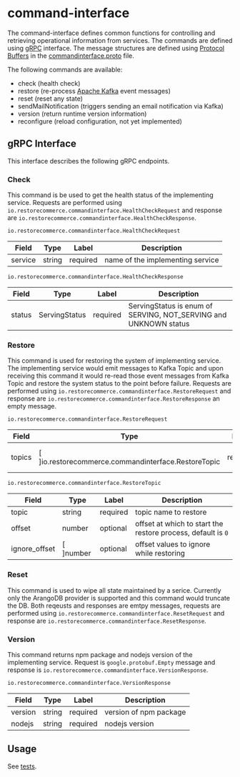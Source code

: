# command-interface

The command-interface defines common functions for controlling and retrieving operational information from services. The commands are defined using [gRPC](https://grpc.io/docs/) interface. The message structures are defined using [Protocol Buffers](https://developers.google.com/protocol-buffers/) in the [commandinterface.proto](https://github.com/restorecommerce/protos/blob/master/io/restorecommerce/commandinterface.proto) file.

The following commands are available:

- check (health check)
- restore (re-process [Apache Kafka](https://kafka.apache.org/) event messages)
- reset (reset any state)
- sendMailNotification (triggers sending an email notification via Kafka)
- version (return runtime version information)
- reconfigure (reload configuration, not yet implemented)

## gRPC Interface

This interface describes the following gRPC endpoints.

### Check

This command is be used to get the health status of the implementing service. Requests are performed using `io.restorecommerce.commandinterface.HealthCheckRequest` and response are `io.restorecommerce.commandinterface.HealthCheckResponse`.

`io.restorecommerce.commandinterface.HealthCheckRequest`

| Field | Type | Label | Description |
| ----- | ---- | ----- | ----------- |
| service | string | required | name of the implementing service |

`io.restorecommerce.commandinterface.HealthCheckResponse`

| Field | Type | Label | Description |
| ----- | ---- | ----- | ----------- |
| status | ServingStatus | required | ServingStatus is enum of SERVING, NOT_SERVING and UNKNOWN status |

### Restore

This command is used for restoring the system of implementing service.
The implementing service would emit messages to Kafka Topic and upon receiving this command it would re-read those event messages from Kafka Topic and restore the system status to the point before failure.
Requests are performed using `io.restorecommerce.commandinterface.RestoreRequest` and response are `io.restorecommerce.commandinterface.RestoreResponse` an empty message.

`io.restorecommerce.commandinterface.RestoreRequest`

| Field | Type | Label | Description |
| ----- | ---- | ----- | ----------- |
| topics | [ ]io.restorecommerce.commandinterface.RestoreTopic | required | list of topics for restoration |

`io.restorecommerce.commandinterface.RestoreTopic`

| Field | Type | Label | Description |
| ----- | ---- | ----- | ----------- |
| topic | string | required | topic name to restore |
| offset | number | optional | offset at which to start the restore process, default is `0` |
| ignore_offset | [ ]number | optional | offset values to ignore while restoring |

### Reset

This command is used to wipe all state maintained by a serice.
Currently only the ArangoDB provider is supported and this command would truncate the DB. Both reqeusts and responses are emtpy messages, requests are performed using `io.restorecommerce.commandinterface.ResetRequest` and response are `io.restorecommerce.commandinterface.ResetResponse`.

### Version

This command returns npm package and nodejs version of the implementing service. Request is `google.protobuf.Empty` message and response is `io.restorecommerce.commandinterface.VersionResponse`.

`io.restorecommerce.commandinterface.VersionResponse`

| Field | Type | Label | Description |
| ----- | ---- | ----- | ----------- |
| version | string | required | version of npm package |
| nodejs | string | required | nodejs version |


## Usage

See [tests](test/command_test).
